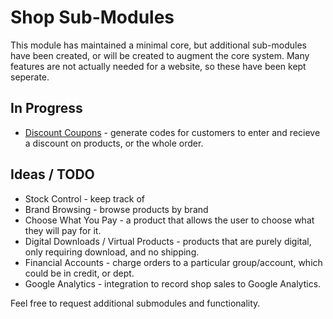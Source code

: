 # Shop Sub-Modules

This module has maintained a minimal core, but additional sub-modules have been created,
or will be created to augment the core system. Many features are not actually needed for a website,
so these have been kept seperate.

## In Progress

 * [Discount Coupons](https://github.com/burnbright/silverstripe-shop-discount) - generate codes for customers to enter and recieve a discount on products, or the whole order.

## Ideas / TODO

 * Stock Control - keep track of 
 * Brand Browsing - browse products by brand
 * Choose What You Pay - a product that allows the user to choose what they will pay for it.
 * Digital Downloads / Virtual Products - products that are purely digital, only requiring download, and no shipping.
 * Financial Accounts - charge orders to a particular group/account, which could be in credit, or dept.
 * Google Analytics - integration to record shop sales to Google Analytics.
 
Feel free to request additional submodules and functionality.